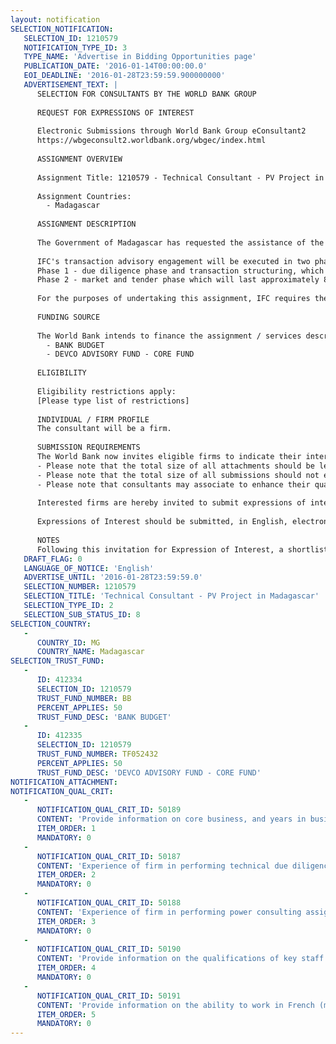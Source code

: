```yaml
---
layout: notification
SELECTION_NOTIFICATION: 
   SELECTION_ID: 1210579
   NOTIFICATION_TYPE_ID: 3
   TYPE_NAME: 'Advertise in Bidding Opportunities page'
   PUBLICATION_DATE: '2016-01-14T00:00:00.0'
   EOI_DEADLINE: '2016-01-28T23:59:59.900000000'
   ADVERTISEMENT_TEXT: |
      SELECTION FOR CONSULTANTS BY THE WORLD BANK GROUP
      
      REQUEST FOR EXPRESSIONS OF INTEREST
      
      Electronic Submissions through World Bank Group eConsultant2
      https://wbgeconsult2.worldbank.org/wbgec/index.html
      
      ASSIGNMENT OVERVIEW
      
      Assignment Title: 1210579 - Technical Consultant - PV Project in Madagascar
      
      Assignment Countries:
        - Madagascar
      
      ASSIGNMENT DESCRIPTION
      
      The Government of Madagascar has requested the assistance of the International Finance Corporation (IFC) to act as lead advisor for the selection of independent private producers (IPPs) to develop a total capacity of 40 MW of solar power, across several sites. IFC will provide transaction advisory services for the structuring of the transaction and the selection of suitable private investors, through a competitive bidding process. 
      
      IFC's transaction advisory engagement will be executed in two phases, as follows:
      Phase 1 - due diligence phase and transaction structuring, which is expected to last approximately 4 months.
      Phase 2 - market and tender phase which will last approximately 8 months. 
      
      For the purposes of undertaking this assignment, IFC requires the services of a qualified technical consultant to provide transactional advisory support during phases 1 and 2 of the project.
      
      FUNDING SOURCE
      
      The World Bank intends to finance the assignment / services described below under the following trust fund(s):
        - BANK BUDGET
        - DEVCO ADVISORY FUND - CORE FUND
      
      ELIGIBILITY
      
      Eligibility restrictions apply:
      [Please type list of restrictions]
      
      INDIVIDUAL / FIRM PROFILE
      The consultant will be a firm. 
      
      SUBMISSION REQUIREMENTS
      The World Bank now invites eligible firms to indicate their interest in providing the services.  Interested firms must provide information indicating that they are qualified to perform the services (brochures, description of similar assignments, experience in similar conditions, availability of appropriate skills among staff, etc. for firms; CV and cover letter for individuals).  
      - Please note that the total size of all attachments should be less than 5MB.  
      - Please note that the total size of all submissions should not exceed 30 pages, annexes included. If the submitted response exceeds 30 pages, IFC reserves the right to read only the first 30 pages.
      - Please note that consultants may associate to enhance their qualifications.
      
      Interested firms are hereby invited to submit expressions of interest.
      
      Expressions of Interest should be submitted, in English, electronically through World Bank Group eTendering (https://wbgeconsult2.worldbank.org/wbgec/index.html)
      
      NOTES
      Following this invitation for Expression of Interest, a shortlist of qualified firms will be formally invited to submit proposals.  Shortlisting and selection will be subject to the availability of funding.
   DRAFT_FLAG: 0
   LANGUAGE_OF_NOTICE: 'English'
   ADVERTISE_UNTIL: '2016-01-28T23:59:59.0'
   SELECTION_NUMBER: 1210579
   SELECTION_TITLE: 'Technical Consultant - PV Project in Madagascar'
   SELECTION_TYPE_ID: 2
   SELECTION_SUB_STATUS_ID: 8
SELECTION_COUNTRY: 
   - 
      COUNTRY_ID: MG
      COUNTRY_NAME: Madagascar
SELECTION_TRUST_FUND: 
   - 
      ID: 412334
      SELECTION_ID: 1210579
      TRUST_FUND_NUMBER: BB
      PERCENT_APPLIES: 50
      TRUST_FUND_DESC: 'BANK BUDGET'
   - 
      ID: 412335
      SELECTION_ID: 1210579
      TRUST_FUND_NUMBER: TF052432
      PERCENT_APPLIES: 50
      TRUST_FUND_DESC: 'DEVCO ADVISORY FUND - CORE FUND'
NOTIFICATION_ATTACHMENT: 
NOTIFICATION_QUAL_CRIT: 
   - 
      NOTIFICATION_QUAL_CRIT_ID: 50189
      CONTENT: 'Provide information on core business, and years in business.'
      ITEM_ORDER: 1
      MANDATORY: 0
   - 
      NOTIFICATION_QUAL_CRIT_ID: 50187
      CONTENT: 'Experience of firm in performing technical due diligence and cost estimates for photovoltaic power generation development projects.'
      ITEM_ORDER: 2
      MANDATORY: 0
   - 
      NOTIFICATION_QUAL_CRIT_ID: 50188
      CONTENT: 'Experience of firm in performing power consulting assignments with a focus on solar PV in emerging markets (esp. Africa);'
      ITEM_ORDER: 3
      MANDATORY: 0
   - 
      NOTIFICATION_QUAL_CRIT_ID: 50190
      CONTENT: 'Provide information on the qualifications of key staff.'
      ITEM_ORDER: 4
      MANDATORY: 0
   - 
      NOTIFICATION_QUAL_CRIT_ID: 50191
      CONTENT: 'Provide information on the ability to work in French (mastery of written and verbal communication is mandatory).'
      ITEM_ORDER: 5
      MANDATORY: 0
---
```

